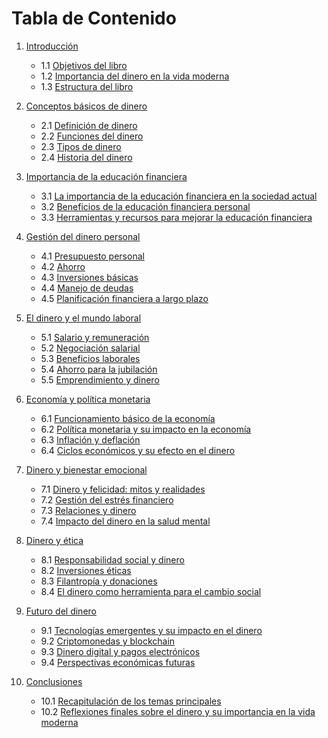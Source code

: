 # Tabla de Contenido

1. [Introducción](#introducción)
   - 1.1 [Objetivos del libro](#objetivos-del-libro)
   - 1.2 [Importancia del dinero en la vida moderna](#importancia-del-dinero-en-la-vida-moderna)
   - 1.3 [Estructura del libro](#estructura-del-libro)

2. [Conceptos básicos de dinero](#conceptos-básicos-de-dinero)
   - 2.1 [Definición de dinero](#definición-de-dinero)
   - 2.2 [Funciones del dinero](#funciones-del-dinero)
   - 2.3 [Tipos de dinero](#tipos-de-dinero)
   - 2.4 [Historia del dinero](#historia-del-dinero)

3. [Importancia de la educación financiera](#importancia-de-la-educación-financiera)
   - 3.1 [La importancia de la educación financiera en la sociedad actual](#la-importancia-de-la-educación-financiera-en-la-sociedad-actual)
   - 3.2 [Beneficios de la educación financiera personal](#beneficios-de-la-educación-financiera-personal)
   - 3.3 [Herramientas y recursos para mejorar la educación financiera](#herramientas-y-recursos-para-mejorar-la-educación-financiera)

4. [Gestión del dinero personal](#gestión-del-dinero-personal)
   - 4.1 [Presupuesto personal](#presupuesto-personal)
   - 4.2 [Ahorro](#ahorro)
   - 4.3 [Inversiones básicas](#inversiones-básicas)
   - 4.4 [Manejo de deudas](#manejo-de-deudas)
   - 4.5 [Planificación financiera a largo plazo](#planificación-financiera-a-largo-plazo)

5. [El dinero y el mundo laboral](#el-dinero-y-el-mundo-laboral)
   - 5.1 [Salario y remuneración](#salario-y-remuneración)
   - 5.2 [Negociación salarial](#negociación-salarial)
   - 5.3 [Beneficios laborales](#beneficios-laborales)
   - 5.4 [Ahorro para la jubilación](#ahorro-para-la-jubilación)
   - 5.5 [Emprendimiento y dinero](#emprendimiento-y-dinero)

6. [Economía y política monetaria](#economía-y-política-monetaria)
   - 6.1 [Funcionamiento básico de la economía](#funcionamiento-básico-de-la-economía)
   - 6.2 [Política monetaria y su impacto en la economía](#política-monetaria-y-su-impacto-en-la-economía)
   - 6.3 [Inflación y deflación](#inflación-y-deflación)
   - 6.4 [Ciclos económicos y su efecto en el dinero](#ciclos-económicos-y-su-efecto-en-el-dinero)

7. [Dinero y bienestar emocional](#dinero-y-bienestar-emocional)
   - 7.1 [Dinero y felicidad: mitos y realidades](#dinero-y-felicidad-mitos-y-realidades)
   - 7.2 [Gestión del estrés financiero](#gestión-del-estrés-financiero)
   - 7.3 [Relaciones y dinero](#relaciones-y-dinero)
   - 7.4 [Impacto del dinero en la salud mental](#impacto-del-dinero-en-la-salud-mental)

8. [Dinero y ética](#dinero-y-ética)
   - 8.1 [Responsabilidad social y dinero](#responsabilidad-social-y-dinero)
   - 8.2 [Inversiones éticas](#inversiones-éticas)
   - 8.3 [Filantropía y donaciones](#filantropía-y-donaciones)
   - 8.4 [El dinero como herramienta para el cambio social](#el-dinero-como-herramienta-para-el-cambio-social)

9. [Futuro del dinero](#futuro-del-dinero)
   - 9.1 [Tecnologías emergentes y su impacto en el dinero](#tecnologías-emergentes-y-su-impacto-en-el-dinero)
   - 9.2 [Criptomonedas y blockchain](#criptomonedas-y-blockchain)
   - 9.3 [Dinero digital y pagos electrónicos](#dinero-digital-y-pagos-electrónicos)
   - 9.4 [Perspectivas económicas futuras](#perspectivas-económicas-futuras)

10. [Conclusiones](#conclusiones)
    - 10.1 [Recapitulación de los temas principales](#recapitulación-de-los-temas-principales)
    - 10.2 [Reflexiones finales sobre el dinero y su importancia en la vida moderna](#reflexiones-finales-sobre-el-dinero-y-su-importancia-en-la-vida-moderna)
